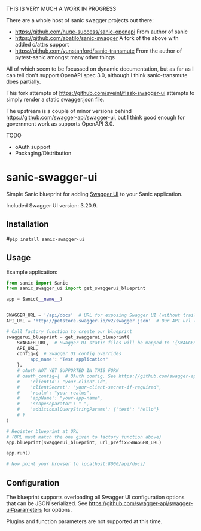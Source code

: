 
THIS IS VERY MUCH A WORK IN PROGRESS

There are a whole host of sanic swagger projects out there:

 - https://github.com/huge-success/sanic-openapi From author of sanic
 - https://github.com/abatilo/sanic-swagger A fork of the above with added c/attrs support
 - https://github.com/yunstanford/sanic-transmute From the author of pytest-sanic amongst many other things

All of which seem to be focussed on dynamic documentation, but as far as I can tell don't support OpenAPI spec 3.0,
although I think sanic-transmute does partially.

This fork attempts of https://github.com/sveint/flask-swagger-ui attempts to simply render a static swagger.json file.

The upstream is a couple of minor versions behind https://github.com/swagger-api/swagger-ui, but I think good enough for
government work as supports OpenAPI 3.0.

TODO
- oAuth support
- Packaging/Distribution


# sanic-swagger-ui

Simple Sanic blueprint for adding [Swagger UI](https://github.com/swagger-api/swagger-ui) to your Sanic application.

Included Swagger UI version: 3.20.9.

## Installation

#`pip install sanic-swagger-ui`

## Usage

Example application:

```python
from sanic import Sanic
from sanic_swagger_ui import get_swaggerui_blueprint

app = Sanic(__name__)


SWAGGER_URL = '/api/docs'  # URL for exposing Swagger UI (without trailing '/')
API_URL = 'http://petstore.swagger.io/v2/swagger.json'  # Our API url (can of course be a local resource)

# Call factory function to create our blueprint
swaggerui_blueprint = get_swaggerui_blueprint(
    SWAGGER_URL,  # Swagger UI static files will be mapped to '{SWAGGER_URL}/dist/'
    API_URL,
    config={  # Swagger UI config overrides
        'app_name': "Test application"
    },
    # oAuth NOT YET SUPPORTED IN THIS FORK
    # oauth_config={  # OAuth config. See https://github.com/swagger-api/swagger-ui#oauth2-configuration .
    #    'clientId': "your-client-id",
    #    'clientSecret': "your-client-secret-if-required",
    #    'realm': "your-realms",
    #    'appName': "your-app-name",
    #    'scopeSeparator': " ",
    #    'additionalQueryStringParams': {'test': "hello"}
    # }
)

# Register blueprint at URL
# (URL must match the one given to factory function above)
app.blueprint(swaggerui_blueprint, url_prefix=SWAGGER_URL)

app.run()

# Now point your browser to localhost:8000/api/docs/

```

## Configuration

The blueprint supports overloading all Swagger UI configuration options that can be JSON serialized.
See https://github.com/swagger-api/swagger-ui#parameters for options.

Plugins and function parameters are not supported at this time.

<!-- Auth2 parameters can be found at https://github.com/swagger-api/swagger-ui#oauth2-configuration . -->
